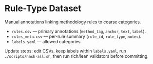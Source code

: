 # Rule-Type Dataset

Manual annotations linking methodology rules to coarse categories.

- `rules.csv` — primary annotations (`method_tag`, `anchor`, `text`, `label`).
- `rules_meta.csv` — per-rule summary (`rule_id`, `rule_type`, `notes`).
- `labels.yaml` — allowed categories.

Update steps: edit CSVs, keep labels within `labels.yaml`, run `./scripts/hash-all.sh`, then run rich/lean validators before committing.
